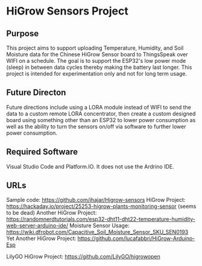 # HiGrow Sensors Project

## Purpose

This project aims to support uploading Temperature, Humidity, and Soil Moisture data for the Chinese HiGrow Sensor board to ThingsSpeak over WIFI on a schedule. The goal is to support the ESP32's low power mode (sleep) in between data cycles thereby making the battery last longer. This project is intended for experimentation only and not for long term usage.

## Future Directon

Future directions include using a LORA module instead of WIFI to send the data to a custom remote LORA concentrator, then create a custom designed board using something other than an ESP32 to lower power consumption as well as the ability to turn the sensors on/off via software to further lower power consumption.

## Required Software

Visual Studio Code and Platform.IO. It does not use the Ardrino IDE.

## URLs

Sample code: https://github.com/ihajar/Higrow-sensors
HiGrow Project: https://hackaday.io/project/25253-higrow-plants-monitoring-sensor (seems to be dead)
Another HiGrow Project: https://randomnerdtutorials.com/esp32-dht11-dht22-temperature-humidity-web-server-arduino-ide/
Moisture Sensor Usage: https://wiki.dfrobot.com/Capacitive_Soil_Moisture_Sensor_SKU_SEN0193
Yet Another HiGrow Project: https://github.com/lucafabbri/HiGrow-Arduino-Esp

LilyGO HiGrow Project: https://github.com/LilyGO/higrowopen

